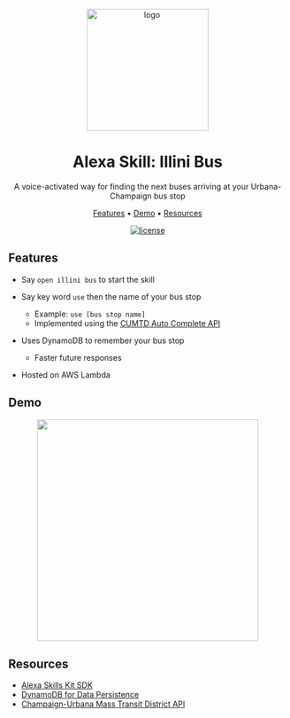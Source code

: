 <p align="center"><img src="https://github.com/3sannasia/Alexa-llini-Bus/assets/54860072/f1db4a2c-1fad-409a-9381-e84181543fbd" alt="logo" width="220px" /></p>

<h1 align="center">Alexa Skill: Illini Bus</h1>

<p align="center"> A voice-activated way for finding the next buses arriving at your Urbana-Champaign bus stop </p>

<p align="center">
  <a href="#features">Features</a> •
  <a href="#demo">Demo</a> •
   <a href="#resources">Resources</a>
</p>

<div align="center">

<!-- <br> -->

[![license](https://img.shields.io/github/license/dec0dOS/amazing-github-template.svg?style=flat-square)](LICENSE)

</div>

## Features

- Say `open illini bus` to start the skill

- Say key word `use` then the name of your bus stop

  - Example: `use [bus stop name]`
  - Implemented using the [CUMTD Auto Complete API](https://developer.cumtd.com/documentation/autocomplete/v1.0.0/stop/)

- Uses DynamoDB to remember your bus stop

  - Faster future responses

- Hosted on AWS Lambda

## Demo

<p align="center"><img src="https://github.com/3sannasia/Alexa-Illini-Bus/assets/54860072/c8548a84-b6af-457e-a523-6ef491f5e0a7"width="400" /></p>

## Resources

- [Alexa Skills Kit SDK](https://developer.amazon.com/en-US/docs/alexa/alexa-skills-kit-sdk-for-python/overview.html)
- [DynamoDB for Data Persistence](https://developer.amazon.com/en-US/docs/alexa/hosted-skills/alexa-hosted-skills-session-persistence.html)
- [Champaign-Urbana Mass Transit District API](https://developer.cumtd.com)
